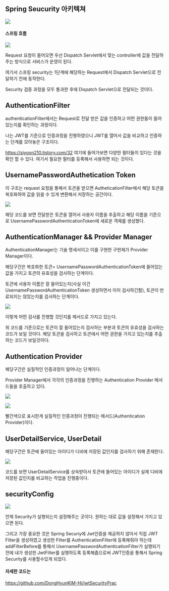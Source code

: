 ## Spring Seucurity 아키텍쳐

![](https://images.velog.io/images/hyundong_kk/post/38c2608a-ec7b-47e9-934e-a7d6d47e9c53/image.png)

#### 스프링 흐름

![](https://images.velog.io/images/hyundong_kk/post/d87a624f-3582-4bcc-b4f4-9c4867b6cd6d/image.png)


Request 요청이 들어오면 우선 Dispatch Servlet에서 맞는 controller에 값을 전달하주는 방식으로 서비스가 운영이 된다.

여기서 스프링 security는 1단계에 해당하는 Request에서 Dispatch Servlet으로 전달하기 전에 동작한다.

Security 검증 과정을 모두 통과한 후에 Dispatch Servlet으로 전달되는 것이다.

## AuthenticationFilter

authenticationFilter에서는 Request로 전달 받은 값을 인증하고 어떤 권한들이 들어있는지를 확인하는 과정이다. 

나는 JWT를 기준으로 인증과정을 진행하였으니 JWT를 열어서 값을 비교하고 인증하는 단계를 모아놓은 구조이다.


https://siyoon210.tistory.com/32 여기에 들어가보면 다양한 필터들이 있다는 것을 확인 할 수 있다. 여기서 필요한 필터를 등록해서 사용하면 되는 것이다.


## UsernamePasswordAuthetication Token

이 구조는 request 요청을 통해서 토큰을 받으면 AutheticationFilter에서 해당 토큰을 복호화하여 값을 읽을 수 있게 변환해서 저장하는 공간이다. 

![](https://images.velog.io/images/hyundong_kk/post/aa81c1f0-2fd5-4daf-8bbb-183430735cb4/image.png)

해당 코드를 보면 전달받은 토큰을 열어서 사용자 이름을 추출하고 해당 이름을 기준으로 UsernamePasswordAuthenticationToken에 새로운 객체를 생성했다.

## AuthenticationManager && Provider Manager

AuthenticationManager는 기술 명세서이고 이를 구현한 구현체가 Provider Manager이다.

해당구간은 복호화한 토큰= UsernamePasswordAuthenticationToken에 들어있는 값을 가지고 토큰의 유효성을 검사하는 단계이다.

토큰에 사용자 이름은 잘 들어있는지(사실 이건 UsernamePasswordAuthenticationToken 생성하면서 이미 검사하긴함), 토큰이 만료되지는 않았는지를 검사하는 단계이다.

![](https://images.velog.io/images/hyundong_kk/post/364b9921-88d8-4310-a9b9-25112a77248f/image.png)


이렇게 어떤 검사를 진행할 것인지를 메서드로 가지고 있는다.

위 코드를 기준으로는 토큰이 잘 들어있는지 검사하는 부분과 토큰의 유효성을 검사하는 코드가 보일 것이다. 해당 토큰을 검사하고 토큰에서 어떤 권한을 가지고 있는지를 추출하는 코드가 보일것이다.


## Authentication Provider

해당구간은 실질적인 인증과정이 일어나는 단계이다.

Provider Manager에서 각각의 인증과정을 진행하는 Authentication Provider 메서드들을 호출하고 있다.

![](https://images.velog.io/images/hyundong_kk/post/2dfd4590-817c-4ce2-8a4e-b8092475e4e8/image.png)

![](https://images.velog.io/images/hyundong_kk/post/a02eddcd-9880-4ef3-a7f7-0478cb704f6b/image.png)

빨간색으로 표시한게 실질적인 인증과정이 진행되는 메서드(Authentication Provider)이다.


## UserDetailService, UserDetail

해당구간은 토큰에 들어있는 아이디가 디비에 저장된 값인지를 검사하기 위해 존재한다.

![](https://images.velog.io/images/hyundong_kk/post/043abdd3-66d7-4e55-9436-9d7a10e9357b/image.png)

코드를 보면 UserDetailService를 상속받아서 토큰에 들어있는 아이디가 실제 디비에 저장된 값인지를 비교하는 작업을 진행중이다.

## securityConfig

![](https://images.velog.io/images/hyundong_kk/post/88ce67bc-30cc-4d26-9d94-458cb5942d56/image.png)

언제 Security가 실행되는지 설정해주는 곳이다. 원하는 대로 값을 설정해서 가지고 있으면 된다. 

그리고 가장 중요한 것은 Spring Securiy에 Jwt인증을 제공하지 않아서 직접 JWT Filter을 생성하였고 생성한 Filter를 AuthenticationFilter에 등록해줘야 하는데 addFilterBefore를 통해서 UsernamePasswordAuthenticationFilter가 실행되기 전에 내가 생성한 JwtFilter를 실행하도록 등록해줌으로써 JWT인증을 통해서 Spring Security를 사용할수있게 되었다.



#### 자세한 코드는 

https://github.com/DongHyunKIM-Hi/jwtSecurityPrac
